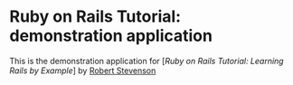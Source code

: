  # Ruby on Rails Tutorial: demonstration application
 
 This is the demonstration application for [*Ruby on Rails Tutorial: Learning Rails by Example*] by [Robert Stevenson](http://techfoul.tumblr.com)
